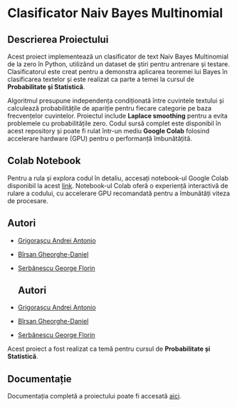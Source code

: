 # Clasificator Naiv Bayes Multinomial

## Descrierea Proiectului

Acest proiect implementează un clasificator de text Naiv Bayes Multinomial de la zero în Python, utilizând un dataset de știri pentru antrenare și testare. Clasificatorul este creat pentru a demonstra aplicarea teoremei lui Bayes în clasificarea textelor și este realizat ca parte a temei la cursul de **Probabilitate și Statistică**.

Algoritmul presupune independența condiționată între cuvintele textului și calculează probabilitățile de apariție pentru fiecare categorie pe baza frecvențelor cuvintelor. Proiectul include **Laplace smoothing** pentru a evita problemele cu probabilitățile zero. Codul sursă complet este disponibil în acest repository și poate fi rulat într-un mediu **Google Colab** folosind accelerare hardware (GPU) pentru o performanță îmbunătățită.

## Colab Notebook

Pentru a rula și explora codul în detaliu, accesați notebook-ul Google Colab disponibil la acest [link](https://colab.research.google.com/drive/1UfupdYcH8Zcw2O5Sb-_yzcTkoMUz2cuj?usp=sharing). Notebook-ul Colab oferă o experiență interactivă de rulare a codului, cu accelerare GPU recomandată pentru a îmbunătăți viteza de procesare.


## Autori

- [Grigorașcu Andrei Antonio](https://github.com/antoniogrigorascu)
- [Bîrsan Gheorghe-Daniel](https://github.com/danielbirsan)
- [Șerbănescu George Florin](https://github.com/georgeflorinserban)

  ## Autori

- [Grigorașcu Andrei Antonio](https://github.com/andreigrigorascu)
- [Bîrsan Gheorghe-Daniel](https://github.com/gheorghedanielbirsan)
- [Șerbănescu George Florin](https://github.com/georgeflorinserbanescu)

Acest proiect a fost realizat ca temă pentru cursul de **Probabilitate și Statistică**.

## Documentație

Documentația completă a proiectului poate fi accesată [aici](https://drive.google.com/file/d/1x5Pkdyf2sSG1HgyKxUlrVxjDqqeg0VGC/view?usp=sharing).



